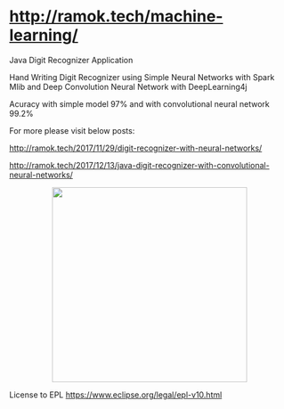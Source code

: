 # http://ramok.tech/machine-learning/
Java Digit Recognizer Application 

Hand Writing Digit Recognizer using Simple Neural Networks with Spark Mlib
and
Deep Convolution Neural Network with DeepLearning4j

Acuracy with simple model 97% 
and 
with convolutional neural network 99.2%

For more please visit below posts:

http://ramok.tech/2017/11/29/digit-recognizer-with-neural-networks/

http://ramok.tech/2017/12/13/java-digit-recognizer-with-convolutional-neural-networks/

<p align="center">
  <img src="https://i0.wp.com/ramok.tech/wp-content/uploads/2017/12/2017-12-14_01h00_37.jpg?resize=1024%2C537e" width="350"/>
</p>


License to EPL https://www.eclipse.org/legal/epl-v10.html
